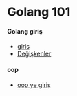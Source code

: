 # Golang 101

#### Golang giriş ####

- [giriş](1.ders/)
- [Değişkenler](2.ders/)

#### oop ####

- [oop ye giriş](2.ders/)
